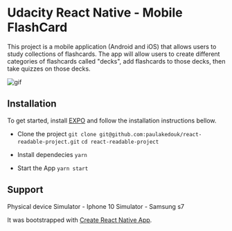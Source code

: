 # Udacity React Native - Mobile FlashCard

This project is a mobile application (Android and iOS) that allows users to study collections of flashcards. The app will allow users to create different categories of flashcards called "decks", add flashcards to those decks, then take quizzes on those decks.

<img scr="/utils/flashcard.gif" alt="gif"/>

## Installation

To get started, install [EXPO](https://docs.expo.io/) and follow the installation instructions bellow.

* Clone the project
  `git clone git@github.com:paulakedouk/react-readable-project.git`
  `cd react-readable-project`

* Install dependecies
  `yarn`

* Start the App
  `yarn start`

## Support

Physical device
Simulator - Iphone 10
Simulator - Samsung s7

It was bootstrapped with [Create React Native App](https://github.com/react-community/create-react-native-app).
